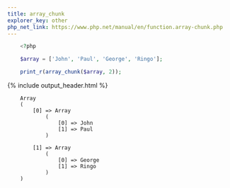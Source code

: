 ```yaml
---
title: array_chunk
explorer_key: other
php_net_link: https://www.php.net/manual/en/function.array-chunk.php
---
```


```php
    <?php

    $array = ['John', 'Paul', 'George', 'Ringo'];

    print_r(array_chunk($array, 2));
```

{% include output_header.html %}

```console
    Array
    (
        [0] => Array
            (
                [0] => John
                [1] => Paul
            )

        [1] => Array
            (
                [0] => George
                [1] => Ringo
            )
    )
```